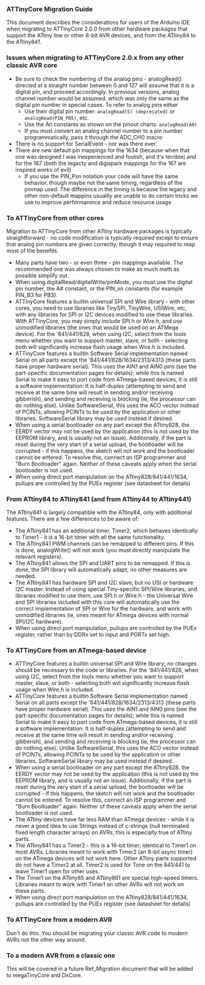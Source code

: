 ### ATTinyCore Migration Guide
This document describes the considerations for users of the Arduino IDE when migrating to ATTinyCore 2.0.0 from other hardware packages that support the ATtiny line or other 8-bit AVR devices, and from the ATtiny84 to the ATtiny841.

### Issues when migrating to ATTinyCore 2.0.x from any other classic AVR core
* Be sure to check the numbering of the analog pins - analogRead() directed at a straight number between 0 and 127 will assume that it is a digital pin, and proceed accordingly. In previous versions, analog channel number would be assumed, which was only the same as the digital pin number in special cases. To refer to analog pins either
  * Use their digital pin number: `analogRead(5) (deprecated)` or `analogRead(PIN_PB5)`, etc.
  * Use the An constants as shown on the pinout charts: `analogRead(A0)`
  * If you must convert an analog channel number to a pin number programmatically, pass it through the ADC_CH() macro
* There is no support for SerialEvent - nor was there ever.
* There are new default pin mappings for the 1634 (because when that one was designed I was inexperienced and foolish, and it's terrible) and for the 167 (both the legacty and digispark mappings for the 167 are inspired works of evil)
  * If you use the PIN_Pxn notation your code will have the same behavior, though maybe not the same timing, regardless of the pinmap used. The difference in the timing is because the legacy and other non-default mappins usuallly are unable to do certain tricks we use to improve performanmce and reduce resource usage

### To ATTinyCore from other cores
Migration to ATTinyCore from other ATtiny hardware packages is typically straightforward - no code modification is typically required except to ensure that analog pin numbers are given correctly, though it may required to reap most of the benefits.
* Many parts have two - or even three - pin mappings available. The recommended one was always chosen to make as much math as possible simplify out.
* When using digitalRead/digitalWrite/pinMode, you must use the digital pin number, the A# constant, or the PIN_xn constants (for example PIN_B3 for PB3).
* ATTinyCore features a builtin universal SPI and Wire library - with other cores, you need to use libraries like TinySPI, TinyWire, USIWire, etc, with any libraries for SPI or I2C devices modified to use these libraries. With ATTinyCore, you may simply include SPI.h or Wire.h, and use unmodified libraries (the ones that would be used on an ATMega device). For the '841/441/828, when using I2C, select from the tools menu whether you want to support master, slave, or both - selecting both will significantly increase flash usage when Wire.h is included.
* ATTinyCore features a builtin Software Serial implementation named Serial on all parts except the '841/441/828/1634/2313/4313 (these parts have proper hardware serial). This uses the AIN1 and AIN0 pins (see the part-specific documentation pages for details); while this is named Serial to make it easy to port code from ATmega-based devices, it is still a software implementation: It is half-duplex (attempting to send and receive at the same time will result in sending and/or receiving gibberish), and sending and receiving is blocking (ie, the processor can do nothing else). Unlike SoftwareSerial, this uses the ACO vector instead of PCINTs, allowing PCINTs to be used by the application or other libraries. SoftwareSerial library may be used instead if desired.
* When using a serial bootloader on any part except the ATtiny828, the EERDY vector may not be used by the application (this is not used by the EEPROM library, and is usually not an issue). Additionally, if the part is reset during the very start of a serial upload, the bootloader will be corrupted - if this happens, the sketch will not work and the bootloader cannot be entered. To resolve this, connect an ISP programmer and "Burn Bootloader" again. Neither of these caveats apply when the serial bootloader is not used.
* When using direct port manipulation on the ATtiny828/841/441/1634, pullups are controlled by the PUEx register (see datasheet for details)


### From ATtiny84 to ATtiny841 (and from ATtiny44 to ATtiny441)
The ATtiny841 is largely compatible with the ATtiny84, only with additional features. There are a few differences to be aware of:
* The ATtiny841 has an additional timer, Timer2, which behaves identically to Timer1 - it is a 16-bit timer with all the same functionality.
* The ATtiny841 PWM channels can be remapped to different pins. If this is done, analogWrite() will not work (you must directly manipulate the relevant registers).
* The ATtiny841 allows the SPI and UART pins to be remapped. If this is done, the SPI library will automatically adapt; no other measures are needed.
* The ATtiny841 has hardware SPI and I2C slave, but no USI or hardware I2C master. Instead of using special Tiny-specific SPI/Wire libraries, and libraries modified to use them, use SPI.h or Wire.h - the Universal Wire and SPI libraries included with this core will automatically use the correct implementation of SPI or Wire for the hardware, and work with unmodified libraries (ie, ones meant for ATmega devices with normal SPI/I2C hardware).
* When using direct port manipulation, pullups are controlled by the PUEx register, rather than by DDRx set to input and PORTx set high.

### To ATTinyCore from an ATmega-based device
* ATTinyCore features a builtin universal SPI and Wire library; no changes should be necessary to the code or libraries. For the '841/441/828, when using I2C, select from the tools menu whether you want to support master, slave, or both - selecting both will significantly increase flash usage when Wire.h is included.
* ATTinyCore features a builtin Software Serial implementation named Serial on all parts except the '841/441/828/1634/2313/4313 (these parts have proper hardware serial). This uses the AIN1 and AIN0 pins (see the part-specific documentation pages for details); while this is named Serial to make it easy to port code from ATmega-based devices, it is still a software implementation: It is half-duplex (attempting to send and receive at the same time will result in sending and/or receiving gibberish), and sending and receiving is blocking (ie, the processor can do nothing else). Unlike SoftwareSerial, this uses the ACO vector instead of PCINTs, allowing PCINTs to be used by the application or other libraries. SoftwareSerial library may be used instead if desired.
* When using a serial bootloader on any part except the ATtiny828, the EERDY vector may not be used by the application (this is not used by the EEPROM library, and is usually not an issue). Additionally, if the part is reset during the very start of a serial upload, the bootloader will be corrupted - if this happens, the sketch will not work and the bootloader cannot be entered. To resolve this, connect an ISP programmer and "Burn Bootloader" again. Neither of these caveats apply when the serial bootloader is not used.
* The ATtiny devices have far less RAM than ATmega devices - while it is never a good idea to use Strings instead of c-strings (null terminated fixed length character arrays) on AVRs, this is especially true of ATtiny parts.
* The ATtiny841 has a Timer2 - this is a 16-bit timer, identical to Timer1 on most AVRs. Libraries meant to work with Timer2 (an 8-bit async timer) on the ATmega devices will not work here. Other ATtiny parts supported do not have a Timer2 at all. Timer2 is used for Tone on the 841/441 to leave Timer1 open for other uses.
* The Timer1 on the ATtiny85 and ATtiny861 are special high-speed timers. Libraries meant to work with Timer1 on other AVRs will not work on these parts.
* When using direct port manipulation on the ATtiny828/841/441/1634, pullups are controlled by the PUEx register (see datasheet for details)

### To ATTinyCore from a modern AVR
Don't do this. You should be migrating your classic AVR code to modern AVRs not the other way around.

### To a modern AVR from a classic one
This will be covered in a future Ref_Migration document that will be added to megaTinyCore and DxCore.
